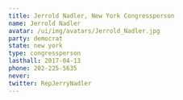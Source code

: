 ```yaml
---
title: Jerrold Nadler, New York Congressperson
name: Jerrold Nadler
avatar: /ui/img/avatars/Jerrold_Nadler.jpg
party: democrat
state: new york
type: congressperson
lasthall: 2017-04-13
phone: 202-225-5635
never: 
twitter: RepJerryNadler
---
```

